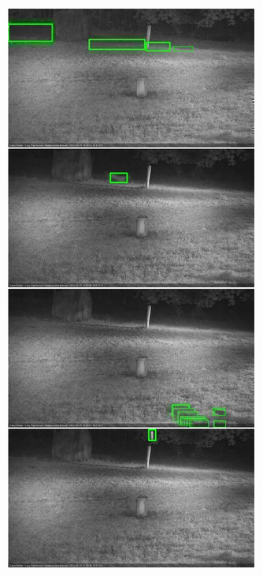 ![20200925-183539-184543](in2/20200925/20200925-183539-184543_0_.jpg)
![20200925-194640-195640](in2/20200925/20200925-194640-195640_0_.jpg)
![20200925-204738-205741](in2/20200925/20200925-204738-205741_0_.jpg)
![20200925-215847-220847](in2/20200925/20200925-215847-220847_0_.jpg)
